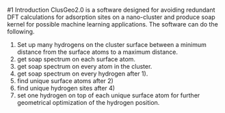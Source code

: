#1 Introduction
ClusGeo2.0 is a software designed for avoiding redundant DFT calculations for adsorption sites on a nano-cluster and
produce soap kernel for possible machine learning applications. The software can do the following.
1. Set up many hydrogens on the cluster surface between a minimum distance from the surface atoms to a maximum distance.
2. get soap spectrum on each surface atom.
3. get soap spectrum on every atom in the cluster.
4. get soap spectrum on every hydrogen after 1).
5. find unique surface atoms after 2)
6. find unique hydrogen sites after 4) 
7. set one hydrogen on top of each unique surface atom for further geometrical optimization of the hydrogen position.
